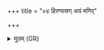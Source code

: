 +++
title = "०४ हिरण्यस्रग् अयं मणिर्"

+++
<details><summary>मूलम् (GR)</summary>

हिरण्यस्रग् अयं मणिर्  
दुहानो वस्व् अक्षितम् ।  
श्रद्धां यज्ञं महो दधद्  
गृहे वसतु नो ऽतिथिः ॥ [भत्त्। नोतिथिः
</details>